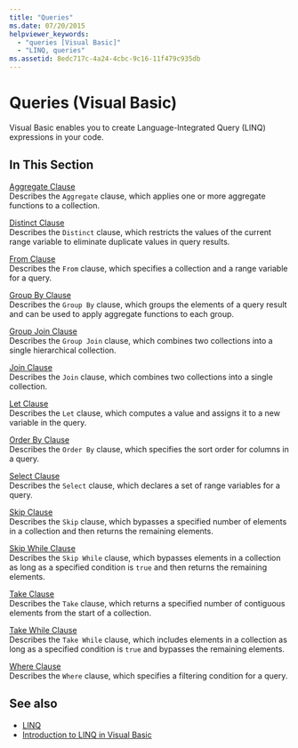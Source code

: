 ```yaml
---
title: "Queries"
ms.date: 07/20/2015
helpviewer_keywords: 
  - "queries [Visual Basic]"
  - "LINQ, queries"
ms.assetid: 8edc717c-4a24-4cbc-9c16-11f479c935db
---
```

# Queries (Visual Basic)
Visual Basic enables you to create Language-Integrated Query (LINQ) expressions in your code.  
  
## In This Section  
 [Aggregate Clause](aggregate-clause.md)  
 Describes the `Aggregate` clause, which applies one or more aggregate functions to a collection.  
  
 [Distinct Clause](distinct-clause.md)  
 Describes the `Distinct` clause, which restricts the values of the current range variable to eliminate duplicate values in query results.  
  
 [From Clause](from-clause.md)  
 Describes the `From` clause, which specifies a collection and a range variable for a query.  
  
 [Group By Clause](group-by-clause.md)  
 Describes the `Group By` clause, which groups the elements of a query result and can be used to apply aggregate functions to each group.  
  
 [Group Join Clause](group-join-clause.md)  
 Describes the `Group Join` clause, which combines two collections into a single hierarchical collection.  
  
 [Join Clause](join-clause.md)  
 Describes the `Join` clause, which combines two collections into a single collection.  
  
 [Let Clause](let-clause.md)  
 Describes the `Let` clause, which computes a value and assigns it to a new variable in the query.  
  
 [Order By Clause](order-by-clause.md)  
 Describes the `Order By` clause, which specifies the sort order for columns in a query.  
  
 [Select Clause](select-clause.md)  
 Describes the `Select` clause, which declares a set of range variables for a query.  
  
 [Skip Clause](skip-clause.md)  
 Describes the `Skip` clause, which bypasses a specified number of elements in a collection and then returns the remaining elements.  
  
 [Skip While Clause](skip-while-clause.md)  
 Describes the `Skip While` clause, which bypasses elements in a collection as long as a specified condition is `true` and then returns the remaining elements.  
  
 [Take Clause](take-clause.md)  
 Describes the `Take` clause, which returns a specified number of contiguous elements from the start of a collection.  
  
 [Take While Clause](take-while-clause.md)  
 Describes the `Take While` clause, which includes elements in a collection as long as a specified condition is `true` and bypasses the remaining elements.  
  
 [Where Clause](where-clause.md)  
 Describes the `Where` clause, which specifies a filtering condition for a query.  
  
## See also

- [LINQ](../../programming-guide/language-features/linq/index.md)
- [Introduction to LINQ in Visual Basic](../../programming-guide/language-features/linq/introduction-to-linq.md)
